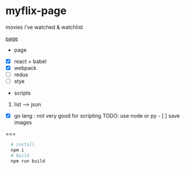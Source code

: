 # myflix-page
movies i've watched &amp; watchlist

[page](http://mmasriera.github.com/myflix)

- page
 - [x] react + babel
 - [x] webpack
 - [ ] redux
 - [ ] stye
- scripts
 1. list --> json
   - [x] go lang : not very good for scripting TODO: use node or py
    - [ ] save images

===
```bash
  # install
  npm i 
  # build 
  npm run build
```
